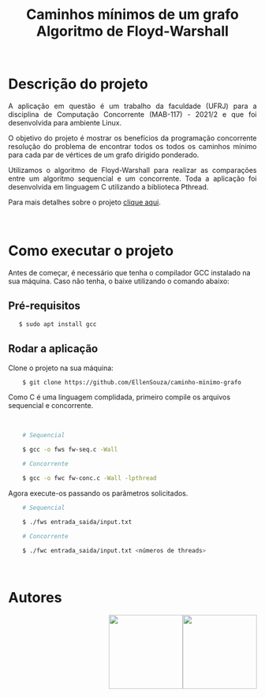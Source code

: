 <!-- Título e subtítulo -->
<h1 align="center">
    Caminhos mínimos de um grafo<br>
    Algoritmo de Floyd-Warshall
</h1>

<!-- Breve introdução -->
<h1><br>Descrição do projeto</h1>
<p style="text-align: justify">A aplicação em questão é um trabalho da faculdade (UFRJ) para a disciplina de Computação Concorrente (MAB-117) - 2021/2 e que foi desenvolvida para ambiente Linux. </p>
<p style="text-align: justify">O objetivo do projeto é mostrar os benefícios da programação concorrente resolução do problema de encontrar todos os todos os caminhos mínimo para cada par de vértices de um grafo dirigido ponderado.</p>
<p style="text-align: justify">Utilizamos o algoritmo de Floyd-Warshall para realizar as comparações entre um algoritmo sequencial e um concorrente. Toda a aplicação foi desenvolvida em linguagem C utilizando a biblioteca Pthread.</p>
<p style="text-align: justify">Para mais detalhes sobre o projeto <a href="https://github.com/EllenSouza/caminho-minimo-grafo/blob/main/Caminho%20M%C3%ADnimo%20Concorrente.pdf">clique aqui</a>.</p>

<!-- Acesso ao projeto -->
<h1><br>Como executar o projeto</h1>
<p>Antes de começar, é necessário que tenha o compilador GCC instalado na sua máquina. Caso não tenha, o baixe utilizando o comando abaixo:</p>

<h2>Pré-requisitos</h2>

```bash
   $ sudo apt install gcc
```

<h2>Rodar a aplicação</h2>
<p>Clone o projeto na sua máquina:</p>

```bash
    $ git clone https://github.com/EllenSouza/caminho-minimo-grafo
```

<p>Como C é uma linguagem complidada, primeiro compile os arquivos sequencial e concorrente.</p><br>

```bash
    # Sequencial

    $ gcc -o fws fw-seq.c -Wall

    # Concorrente

    $ gcc -o fwc fw-conc.c -Wall -lpthread
```

<p>Agora execute-os passando os parâmetros solicitados.</p>


```bash
    # Sequencial

    $ ./fws entrada_saida/input.txt

    # Concorrente

    $ ./fwc entrada_saida/input.txt <números de threads>
```
<!-- Autores -->
<br><h1>Autores</h1>
<a href="https://github.com/EllenSouza">
    <kbd>
        <img style="float: right;" src="https://github.com/EllenSouza.png" width="150">
    </kbd>
</a>
<a href="https://github.com/keviinsna">
    <kbd>
        <img style="float: right;" src="https://github.com/keviinsna.png" width="150">
    </kbd>
</a>
